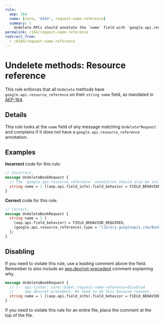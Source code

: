 ```yaml
---
rule:
  aep: 164
  name: [core, '0164', request-name-reference]
  summary: |
    Undelete RPCs should annotate the `name` field with `google.api.resource_reference`.
permalink: /164/request-name-reference
redirect_from:
  - /0164/request-name-reference
---
```


# Undelete methods: Resource reference

This rule enforces that all `Undelete` methods have
`google.api.resource_reference` on their `string name` field, as mandated in
[AEP-164][].

## Details

This rule looks at the `name` field of any message matching `Undelete*Request`
and complains if it does not have a `google.api.resource_reference` annotation.

## Examples

**Incorrect** code for this rule:

```proto
// Incorrect.
message UndeleteBookRequest {
  // The `google.api.resource_reference` annotation should also be included.
  string name = 1 [(aep.api.field_info).field_behavior = FIELD_BEHAVIOR_REQUIRED];
}
```

**Correct** code for this rule:

```proto
// Correct.
message UndeleteBookRequest {
  string name = 1 [
    (aep.api.field_behavior) = FIELD_BEHAVIOR_REQUIRED,
    (google.api.resource_reference).type = "library.googleapis.com/Book"
  ];
}
```

## Disabling

If you need to violate this rule, use a leading comment above the field.
Remember to also include an [aep.dev/not-precedent][] comment explaining why.

```proto
message UndeleteBookRequest {
  // (-- api-linter: core::0164::request-name-reference=disabled
  //     aep.dev/not-precedent: We need to do this because reasons. --)
  string name = 1 [(aep.api.field_info).field_behavior = FIELD_BEHAVIOR_REQUIRED];
}
```

If you need to violate this rule for an entire file, place the comment at the
top of the file.

[aep-164]: https://aep.dev/164
[aep.dev/not-precedent]: https://aep.dev/not-precedent
